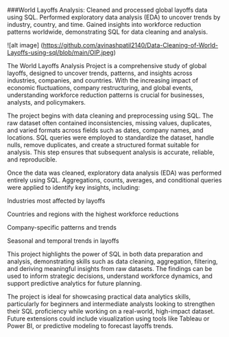 ###World Layoffs Analysis:
Cleaned and processed global layoffs data using SQL. 
Performed exploratory data analysis (EDA) to uncover trends by industry, country, and time. 
Gained insights into workforce reduction patterns worldwide, demonstrating SQL for data cleaning and analysis.

![alt image] (https://github.com/avinashpatil2140/Data-Cleaning-of-World-Layoffs-using-sql/blob/main/OIP.jpeg)

The World Layoffs Analysis Project is a comprehensive study of global layoffs, designed to uncover trends, patterns, and insights across industries, companies, and countries. With the increasing impact of economic fluctuations, company restructuring, and global events, understanding workforce reduction patterns is crucial for businesses, analysts, and policymakers.

The project begins with data cleaning and preprocessing using SQL. The raw dataset often contained inconsistencies, missing values, duplicates, and varied formats across fields such as dates, company names, and locations. SQL queries were employed to standardize the dataset, handle nulls, remove duplicates, and create a structured format suitable for analysis. This step ensures that subsequent analysis is accurate, reliable, and reproducible.

Once the data was cleaned, exploratory data analysis (EDA) was performed entirely using SQL. Aggregations, counts, averages, and conditional queries were applied to identify key insights, including:

Industries most affected by layoffs

Countries and regions with the highest workforce reductions

Company-specific patterns and trends

Seasonal and temporal trends in layoffs

This project highlights the power of SQL in both data preparation and analysis, demonstrating skills such as data cleaning, aggregation, filtering, and deriving meaningful insights from raw datasets. The findings can be used to inform strategic decisions, understand workforce dynamics, and support predictive analytics for future planning.

The project is ideal for showcasing practical data analytics skills, particularly for beginners and intermediate analysts looking to strengthen their SQL proficiency while working on a real-world, high-impact dataset. Future extensions could include visualization using tools like Tableau or Power BI, or predictive modeling to forecast layoffs trends.
